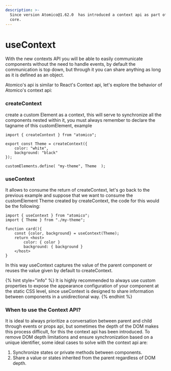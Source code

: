 ```yaml
---
description: >-
  Since version Atomico@1.62.0  has introduced a context api as part of the
  core.
---
```


# useContext

With the new contexts API you will be able to easily communicate components without the need to handle events, by default the communication is top down, but through it you can share anything as long as it is defined as an object.

Atomico's api is similar to React's Context api, let's explore the behavior of Atomico's context api:

### createContext

create a custom Element as a context, this will serve to synchronize all the components nested within it, you must always remember to declare the tagname of this customElement, example

```tsx
import { createContext } from "atomico";

export const Theme = createContext({
    color: "white",
    background: "black"
});

customElements.define( "my-theme", Theme  );
```

### useContext

It allows to consume the return of createContext, let's go back to the previous example and suppose that we want to consume the customElement Theme created by createContext, the code for this would be the following:

```tsx
import { useContext } from "atomico";
import { Theme } from "./my-theme";

function card(){
    const {color, background} = useContext(Theme);
    return <host>
        color: { color }
        background: { background }
    </host>
}
```

In this way useContext captures the value of the parent component or reuses the value given by default to createContext.

{% hint style="info" %}
It is highly recommended to always use custom properties to expose the appearance configuration of your component at the static CSS level, since useContext is designed to share information between components in a unidirectional way.
{% endhint %}

### When to use the Context API?

It is ideal to always prioritize a conversation between parent and child through events or props api, but sometimes the depth of the DOM makes this process difficult, for this the context api has been introduced. To remove DOM depth limitations and ensure synchronization based on a unique identifier, some ideal cases to solve with the context api are:

1. Synchronize states or private methods between components.
2. Share a value or states inherited from the parent regardless of DOM depth.



